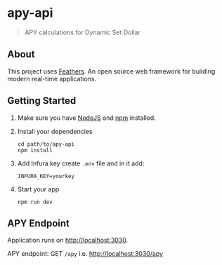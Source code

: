 # apy-api

> APY calculations for Dynamic Set Dollar

## About

This project uses [Feathers](http://feathersjs.com). An open source web framework for building modern real-time applications.

## Getting Started

1. Make sure you have [NodeJS](https://nodejs.org/) and [npm](https://www.npmjs.com/) installed.
2. Install your dependencies

   ```
   cd path/to/apy-api
   npm install
   ```

3. Add Infura key
   create `.env` file and in it add:

   ```
   INFURA_KEY=yourkey
   ```

4. Start your app

   ```
   npm run dev
   ```

## APY Endpoint

Application runs on [http://localhost:3030](http://localhost:3030).

APY endpoint: GET `/apy` i.e. [http://localhost:3030/apy](http://localhost:3030/apy)
